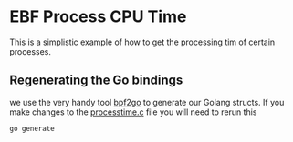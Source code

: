 # EBF Process CPU Time

This is a simplistic example of how to get the processing tim of certain
processes.  


## Regenerating the Go bindings


we use the very handy tool [bpf2go](https://pkg.go.dev/github.com/cilium/ebpf/cmd/bpf2go) to generate our Golang structs. If you make changes to the [processtime.c](./processtime.c) file you will need to rerun this
```bash
go generate
```

